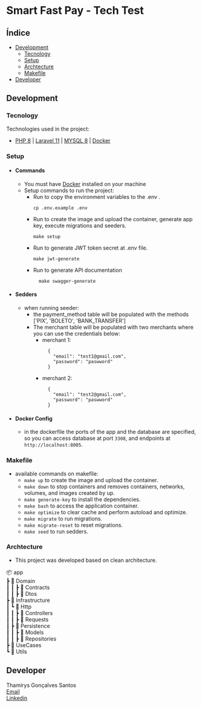 # Smart Fast Pay - Tech Test

## Índice

- [Development](#Development)
  - [Tecnology](#Tecnology)
  - [Setup](#Setup)
  - [Archtecture](#Archtecture)
  - [Makefile](#Makefile)
- [Developer](#Developer)

## Development

### Tecnology

Technologies used in the project:

 - [PHP 8](https://www.php.net/)
| [Laravel 11](https://laravel.com/)
| [MYSQL 8](https://www.mysql.com/)
| [Docker](https://www.docker.com/)

### Setup

- #### Commands
  - You must have [Docker](https://www.docker.com/) installed on your machine
  - Setup commands to run the project:
    - Run to copy the environment variables to the .env .
      ```
      cp .env.example .env
      ```
    - Run  to create the image and upload the container, generate app key, execute migrations and seeders.
      ```
      make setup
      ```
    - Run  to generate JWT token secret at .env file.
      ```
      make jwt-generate
      ```
    - Run to generate API documentation
      ```
        make swagger-generate
      ```
- #### Sedders
  - when running seeder:
    - the payment_method table will be populated with the methods ['PIX',   'BOLETO', 'BANK_TRANSFER']
    - The merchant table will be populated with two merchants where you can use the credentials below:
      - merchant 1:
          ```
            {
              "email": "test1@gmail.com",
              "password": "paswword"  
            }
          ```
      - merchant 2:
          ```
            {
              "email": "test2@gmail.com",
              "password": "paswword"  
            }
          ```
- #### Docker Config
  - in the dockerfile the ports of the app and the database are specified, so you can access database at port `3308`, and endpoints at `http://localhost:8005`.

### Makefile
- available commands on makefile:
  - `make up` to create the image and upload the container.
  - `make down` to stop containers and removes containers, networks, volumes, and images created by up.
  - `make generate-key` to install the dependencies.
  - `make bash` to access the application container.
  - `make optimize` to clear cache and perform autoload and optimize.
  - `make migrate` to run migrations.
  - `make migrate-reset` to reset migrations.
  - `make seed` to run sedders.

### Archtecture
  - This project was developed based on clean architecture.

📦 app<br>
┣ 📂 Domain<br>
┃ ┃ ┣ 📂 Contracts<br>
┃ ┃ ┣ 📂 Dtos<br>
┣ 📂 Infrastructure<br>
┃ ┗ 📂 Http<br>
┃ ┃ ┣ 📂 Controllers<br>
┃ ┃ ┣ 📂 Requests<br>
┃ ┣ 📂 Persistence<br>
┃ ┃ ┣ 📂 Models<br>
┃ ┃ ┣ 📂 Repositories<br>
┣ 📂 UseCases<br>
┗ 📂 Utils<br>

## Developer

Thamirys Gonçalves Santos<br>
[Email](mailto:thamirysgoncalves.prog@gmail.com)<br>
[Linkedin](https://www.linkedin.com/in/thamirysgoncalves/)
